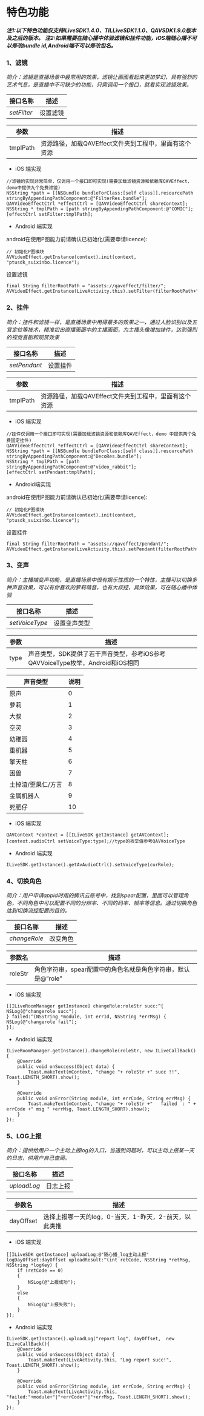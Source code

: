 # 特色功能
***注1:以下特色功能仅支持ILiveSDK1.4.0、TILLiveSDK1.1.0、QAVSDK1.9.0版本及之后的版本。***
***注2:如果需要在随心播中体验滤镜和挂件功能，iOS端随心播不可以修改bundle id,Android端不可以修改包名。***

### 1、滤镜
*简介：滤镜是直播场景中最常用的效果，滤镜让画面看起来更加梦幻，具有强烈的艺术气息，是直播中不可缺少的功能，只需调用一个接口，就看实现滤镜效果。*

|接口名称|描述|
|--|--|
|*setFilter*|设置滤镜|

|参数|描述|
|--|--|
|tmplPath|资源路径，加载QAVEffect文件夹到工程中，里面有这个资源|
* iOS 端实现
```
//滤镜的实现非常简单，仅调用一个接口即可实现(需要加载滤镜资源和依赖库QAVEffect，demo中提供九个免费滤镜)
NSString *path = [[NSBundle bundleForClass:[self class]].resourcePath stringByAppendingPathComponent:@"FilterRes.bundle"];
QAVVideoEffectCtrl *effectCtrl = [QAVVideoEffectCtrl shareContext];
NSString * tmplPath = [path stringByAppendingPathComponent:@"COMIC"];
[effectCtrl setFilter:tmplPath];
```
* Android 端实现

android在使用P图能力前请确认已初始化(需要申请licence):
```
// 初始化P图模块
AVVideoEffect.getInstance(context).init(context, "ptusdk_suixinbo.licence");
```
设置滤镜
```
final String filterRootPath = "assets://qaveffect/filter/";
AVVideoEffect.getInstance(LiveActivity.this).setFilter(filterRootPath+"COMIC");
```

### 2、挂件
*简介：挂件和滤镜一样，是直播场景中用得最多的效果之一，通过人脸识别以及五官定位等技术，精准扣出直播画面中的主播画面，为主播头像增加挂件，达到强烈的视觉喜剧和观赏效果*

|接口名称|描述|
|--|--|
|*setPendant*|设置挂件|

|参数|描述|
|--|--|
|tmplPath|资源路径，加载QAVEffect文件夹到工程中，里面有这个资源|
* iOS 端实现
```
//挂件仅调用一个接口即可实现(需要加载滤镜资源和依赖库QAVEffect，demo 中提供两个免费固定挂件)
QAVVideoEffectCtrl *effectCtrl = [QAVVideoEffectCtrl shareContext];
NSString *path = [[NSBundle bundleForClass:[self class]].resourcePath stringByAppendingPathComponent:@"DecoRes.bundle"];
NSString * tmplPath = [path stringByAppendingPathComponent:@"video_rabbit"];
[effectCtrl setPendant:tmplPath];
```
* Android端实现

android在使用P图能力前请确认已初始化(需要申请licence):
```
// 初始化P图模块
AVVideoEffect.getInstance(context).init(context, "ptusdk_suixinbo.licence");
```
设置挂件
```
final String filterRootPath = "assets://qaveffect/pendant/";
AVVideoEffect.getInstance(LiveActivity.this).setPendant(filterRootPath+"video_rabbit");
```

### 3、变声
*简介：主播端变声功能，是直播场景中很有娱乐性质的一个特性，主播可以切换多种声音效果，可以有你喜欢的萝莉萌音，也有大叔控，具体效果，可在随心播中体验*

|接口名称|描述|
|--|--|
|*setVoiceType*|设置变声类型|

|参数|描述|
|--|--|
|type|声音类型，SDK提供了若干声音类型，参考iOS参考QAVVoiceType枚举，Android和iOS相同|

|声音类型|说明|
|---|---|
|原声 | 0 |
|萝莉 | 1 |
|大叔 | 2 |
|空灵 | 3 |
|幼稚园 | 4 |
|重机器 | 5 |
|擎天柱 | 6 |
|困兽 | 7 |
|土掉渣/歪果仁/方言 | 8 |
|金属机器人 | 9 |
|死肥仔 | 10 |

* iOS 端实现
```
QAVContext *context = [[ILiveSDK getInstance] getAVContext];
[context.audioCtrl setVoiceType:type];//type的枚举值参考QAVVoiceType
```
* Android 端实现

```
ILiveSDK.getInstance().getAvAudioCtrl().setVoiceType(curRole);
```
### 4、切换角色
*简介：用户申请appid时用的腾讯云账号中，找到spear配置，里面可以管理角色，不同角色中可以配置不同的分辨率、不同的码率、帧率等信息。通过切换角色达到切换流控配置的目的。*

|接口名称|描述|
|--|--|
|*changeRole*|改变角色|

|参数名|描述|
|--|--|
|roleStr|角色字符串，spear配置中的角色名就是角色字符串，默认是@“role”|

* iOS 端实现
```
[[ILiveRoomManager getInstance] changeRole:roleStr succ:^{
NSLog(@"changerole succ");
} failed:^(NSString *module, int errId, NSString *errMsg) {
NSLog(@"changerole fail");
}];
```
* Android 端实现

```
ILiveRoomManager.getInstance().changeRole(roleStr, new ILiveCallBack() {
    @Override
    public void onSuccess(Object data) {
        Toast.makeText(mContext, "change "+ roleStr +" succ !!", Toast.LENGTH_SHORT).show();
    }

    @Override
    public void onError(String module, int errCode, String errMsg) {
        Toast.makeText(mContext, "change "+ roleStr +"   failed  : " + errCode +" msg " +errMsg, Toast.LENGTH_SHORT).show();
    }
});
```
### 5、LOG上报
*简介：提供给用户一个主动上报log的入口，当遇到问题时，可以主动上报某一天的日志，供用户自己查阅。*

|接口名称|描述|
|--|--|
|*uploadLog*|日志上报|

|参数名|描述|
|--|--|
|dayOffset|选择上报哪一天的log，0-当天，1-昨天，2-前天，以此类推|

* iOS 端实现
```
[[ILiveSDK getInstance] uploadLog:@"随心播_log主动上报" logDayOffset:dayOffset uploadResult:^(int retCode, NSString *retMsg, NSString *logKey) {
    if (retCode == 0)
    {
        NSLog(@"上报成功");
    }
    else
    {
        NSLog(@"上报失败");
    }
}];
```
* Android 端实现

```
ILiveSDK.getInstance().uploadLog("report log", dayOffset,  new ILiveCallBack(){
    @Override
    public void onSuccess(Object data) {
        Toast.makeText(LiveActivity.this, "Log report succ!", Toast.LENGTH_SHORT).show();
    }

    @Override
    public void onError(String module, int errCode, String errMsg) {
        Toast.makeText(LiveActivity.this, "failed:"+module+"|"+errCode+"|"+errMsg, Toast.LENGTH_SHORT).show();
    }
});
```
